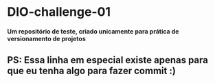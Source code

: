 # DIO-challenge-01
#### Um repositório de teste, criado unicamente para prática de versionamento de projetos

## PS: Essa linha em especial existe apenas para que eu tenha algo para fazer commit :)